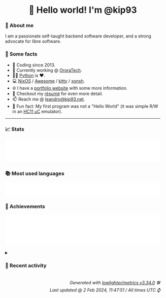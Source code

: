 <!-- README template, populated using this action:
     https://github.com/kip93/kip93/blob/main/.github/workflows/readme.yml. -->

<h1 align="center">👋 Hello world! I'm @kip93</h1> <!-- LOGIN => username -->

### 👤 About me

I am a passionate self-taught backend software developer, and a strong advocate for libre software.


### 💬 Some facts

* 📅 Coding since 2013.
* 💼 Currently working @ [OroraTech](https://ororatech.com/).
* 👨‍💻 [Python](https://github.com/search?q=user%3Akip93&l=python) is ❤️. <!-- LOGIN => username -->
* 💻 [NixOS](https://github.com/NixOS/) /
     [Awesome](https://github.com/awesomeWM/) /
     [kitty](https://github.com/kovidgoyal/kitty/) /
     [xonsh](https://github.com/xonsh/).
* 🌐 I have a [portfolio website](https://kip93.net/) with some more information.
* 📝 Checkout my [résumé](https://kip93.net/resume/) for even more detail.
* 📫 Reach me @ [leandro@kip93.net](mailto:leandro@kip93.net).
* 🎲 Fun fact: My first program was not a "Hello World" (it was simple R/W in an [HC11 µC](https://en.wikipedia.org/wiki/68HC11) emulator).


-----------------------------------------------------------------------------------------------------------------------


### 📈 Stats

![](./stats.svg)


### 📚 Most used languages <!-- by percentage, in decreasing order -->

![](./languages.svg)


### 🏅 Achievements

![](./achievements.svg)


<details> <!-- Last activity -->
<!-- Almost verbatim copy of https://github.com/lowlighter/metrics/blob/latest/source/templates/markdown/partials/activity.ejs, but restructured to be foldable. -->
<summary><h3>📰 Recent activity</h3></summary>

* 🌟 Starred [Chocobozzz/PeerTube](https://github.com/Chocobozzz/PeerTube)
  * *On 28 Jan 2024, 09:25:05*
* 🌟 Starred [bookwyrm-social/bookwyrm](https://github.com/bookwyrm-social/bookwyrm)
  * *On 27 Jan 2024, 17:44:23*
* 💬 Commented on [#35 Add support for non-tagged publishing](https://github.com/flakestry/flakestry.dev/issues/35) from [flakestry/flakestry.dev](https://github.com/flakestry/flakestry.dev)
  * *On 27 Jan 2024, 09:28:41*
* 🌟 Starred [LemmyNet/lemmy](https://github.com/LemmyNet/lemmy)
  * *On 25 Jan 2024, 10:44:36*
</details>


<h6 align="right"><em>
    Generated with <a href="https://github.com/lowlighter/metrics/tree/latest/">lowlighter/metrics v3.34.0</a> 🛠️<br> <!-- VERSION => MAJOR.minor.patch -->
    Last updated @ 2 Feb 2024, 11:47:51 / All times UTC ⌚ <!-- meta.generated => DD/MM/YYYY, hh:mm -->
</em></h6>
